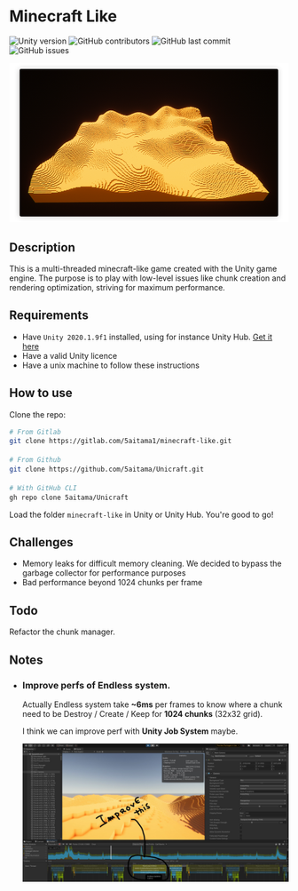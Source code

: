# Minecraft Like

![Unity version](https://img.shields.io/badge/Unity-2020.1.9f1-blue)
![GitHub contributors](https://img.shields.io/github/contributors/5aitama/Unicraft)
![GitHub last commit](https://img.shields.io/github/last-commit/5aitama/Unicraft)
![GitHub issues](https://img.shields.io/github/issues-raw/5aitama/Unicraft)

![](screenshot.png)

## Description

This is a multi-threaded minecraft-like game created with the Unity game engine. The purpose is to play with low-level issues like chunk creation and rendering optimization, striving for maximum performance.

## Requirements

-   Have `Unity 2020.1.9f1` installed, using for instance Unity Hub. [Get it here](https://unity3d.com/get-unity/download)
-   Have a valid Unity licence
-   Have a unix machine to follow these instructions

## How to use

Clone the repo:

```sh
# From Gitlab
git clone https://gitlab.com/5aitama1/minecraft-like.git

# From Github
git clone https://github.com/5aitama/Unicraft.git

# With GitHub CLI
gh repo clone 5aitama/Unicraft
```

Load the folder `minecraft-like` in Unity or Unity Hub. You're good to go!

## Challenges

- Memory leaks for difficult memory cleaning. We decided to bypass the garbage collector for performance purposes
- Bad performance beyond 1024 chunks per frame

## Todo

Refactor the chunk manager.

## Notes

* ### Improve perfs of Endless system.
    
    Actually Endless system take **~6ms** per frames to know where a chunk need to be Destroy / Create / Keep for  **1024 chunks** (32x32 grid). 
    
    I think we can improve perf with **Unity Job System** maybe.

    ![](performance_LI.jpg)